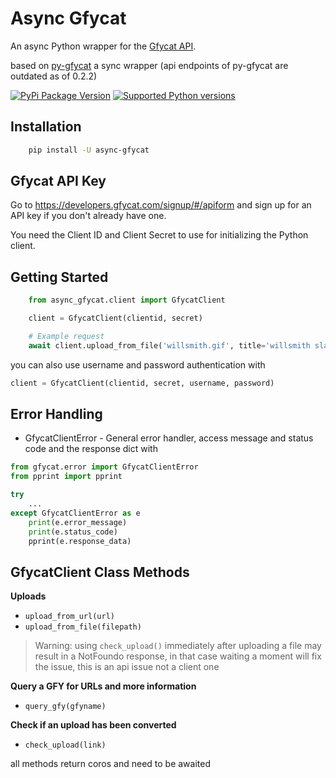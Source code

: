 Async Gfycat
=========

An async Python wrapper for the [Gfycat API](https://gfycat.com/api).

based on [py-gfycat](https://github.com/ankeshanand/py-gfycat) a sync wrapper 
(api endpoints of py-gfycat are outdated as of 0.2.2)

<!-- shields -->
[![PyPi Package Version](https://img.shields.io/pypi/v/async-gfycat.svg)](https://pypi.python.org/pypi/async-gfycat)
[![Supported Python versions](https://img.shields.io/pypi/pyversions/async-gfycat.svg)](https://pypi.python.org/pypi/async-gfycat)

<!-- shields -->

Installation
---
```bash
    pip install -U async-gfycat
```

Gfycat API Key
---
Go to https://developers.gfycat.com/signup/#/apiform and sign up for an API key if you don't already have one.

You need the Client ID and Client Secret to use for initializing the Python client.


Getting Started
---
```python
    from async_gfycat.client import GfycatClient

    client = GfycatClient(clientid, secret)

    # Example request
    await client.upload_from_file('willsmith.gif', title='willsmith slap')
```

you can also use username and password authentication with

```python
client = GfycatClient(clientid, secret, username, password)
```



Error Handling
--------------

* GfycatClientError - General error handler, access message and status code and the response dict with

```python
from gfycat.error import GfycatClientError
from pprint import pprint 

try
    ...
except GfycatClientError as e
    print(e.error_message)
    print(e.status_code)
    pprint(e.response_data)

```

GfycatClient Class Methods
----------------------

**Uploads**

-  ``upload_from_url(url)``
-  ``upload_from_file(filepath)``

> Warning: using ``check_upload()`` immediately after uploading a file may 
result in a NotFoundo response, in that case waiting a moment will fix the issue, this is an api issue not a client one

**Query a GFY for URLs and more information**

-  ``query_gfy(gfyname)``

**Check if an upload has been converted**

-  ``check_upload(link)``
  
  all methods return coros and need to be awaited

